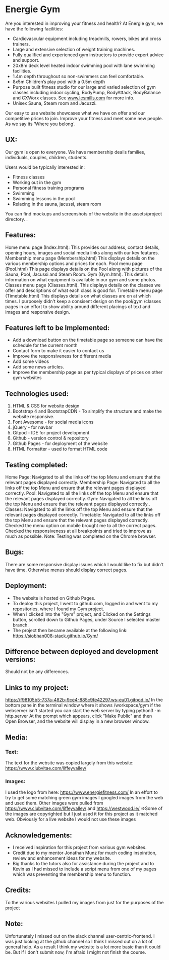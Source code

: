 # Energie Gym

Are you interested in improving your fitness and health? At Energie gym, we have the following facilities:

 -   Cardiovascular equipment including treadmills, rowers, bikes and cross trainers.
 -   Large and extensive selection of weight training machines.
 -   Fully qualified and experienced gym instructors to provide expert advice and support.
 -  20x8m deck level heated indoor swimming pool with lane swimming facilities.
 -   1.4m depth throughout so non-swimmers can feel comfortable.
 -   8x5m Children’s play pool with a 0.5m depth
  -  Purpose built fitness studio for our large and varied selection of gym classes including indoor cycling, BodyPump, BodyAttack, BodyBalance and CXWorx classes. See www.lesmills.com for more info.
 -   Unisex Sauna, Steam room and Jacuzzi.

Our easy to use website showcases what we have on offer and our competitive prices to join. 
Improve your fitness and meet some new people. As we say its 'Where you belong'.

## UX:
Our gym is open to everyone. We have membership deails families, individuals, couples, children, students.

Users would be typically interested in:
- Fitness classes
- Working out in the gym
- Personal fitness training programs
- Swimming
- Swimming lessons in the pool
- Relaxing in the sauna, jacussi, steam room 


You can find mockups and screenshots of the website in the assets/project directory.
.
## Features:
Home menu page (Index.html): This provides our address, contact details, opening hours, images and social media links along with our key features.
Membership menu page (Membership.html) This displays details on the various membership options and prices for each.
Pool menu page (Pool.html) This page displays details on the Pool along with pictures of the Sauna, Pool, Jacussi and Steam Room.
Gym (Gym.html). This details information on what equipment is available in our gym and some photos.
Classes menu page (Classes.html). This displays details on the classes we offer and descriptions of what each class is good for.
Timetable menu page (Timetable.html) This displays details on what classes are on at which times.
I purposely didn't keep a consisent design on the pool/gym /classes pages in an effort to show ability around different placings of text and images and responsive design.

## Features left  to be Implemented:
- Add a download button on the timetable page so someone can have the schedule for the current month
- Contact form to make it easier to contact us
- Improve the responsiveness for different media
- Add some videos 
- Add some news articles.
- Improve the membership page as per typical displays of prices on other gym websites

## Technologies used:
1. HTML & CSS for website design
2. Bootstrap 4 and BootstrapCDN - To simplify the structure and make the website responsive.
3. Font Awesome - for social media icons
4. jQuery - for navbar
5. Gitpod - IDE for project development
6. Github - version control & repository
7. Github Pages - for deployment of the website
8. HTML Formatter - used to format HTML code

## Testing completed:
Home Page: 	Navigated to all the links off the top Menu and ensure that the relevant pages displayed correctly.
Membership Page: Navigated to all the links off the top Menu and ensure that the relevant pages displayed correctly.
Pool: Navigated to all the links off the top Menu and ensure that the relevant pages displayed correctly.
Gym: Navigated to all the links off the top Menu and ensure that the relevant pages displayed correctly..
Classes: Navigated to all the links off the top Menu and ensure that the relevant pages displayed correctly.
Timetable: Navigated to all the links off the top Menu and ensure that the relevant pages displayed correctly.
Checked the menu option on mobile brought me to all the correct pages.
Checked the responsiveness at all breakpoints and tried to improve as much as possible.
Note: Testing was completed on the Chrome browser.

## Bugs:
There are some responsive display issues which I would like to fix but didn't have time.
Otherwise menus should display correct pages.

## Deployment:
- The website is hosted on Github Pages.
- To deploy this project, I went to github.com, logged in and went to my repositories, where I found my Gym project.
- When I clicked into the "Gym" project, and Clicked on the Settings button, scrolled down to Github Pages, under Source I selected master branch.
- The project then became available at the following link: https://siobhan008-stack.github.io/Gym/

## Difference between deployed and development versions:
Should not be any differences.

## Links to my project:
https://f98105b5-737a-482b-9ce4-885c9fe42297.ws-eu01.gitpod.io/
In the bottom pane in the terminal window where it shows /workspace/gym if the webserver isn't started you can start the web server by typing python3 -m http.server
At the prompt which appears, click "Make Public" and then Open Browser, and the website will display in a new browser window.

## Media:
### Text:
The text for the website was copied largely from this website:
https://www.clubvitae.com/liffeyvalley/

### Images:
I used the logo from here: https://www.energiefitness.com/
In an effort to try to get some matching green gym images I googled images from the web and used them.
Other images were pulled from   https://www.clubvitae.com/liffeyvalley/ and https://westwood.ie/
=>Some of the images are copyrighted but I just used it for this project as it matched web. 
Obviously for a live website I would not use these images

## Acknowledgements:
- I received inspiration for this project from various gym websites.
- Credit due to my mentor Jonathan Munz for much coding inspiration, review and enhancement ideas for my website.
- Big thanks to the tutors also for assistance during the project and to Kevin as I had missed to include a script menu from one of my pages which was preventing the membership menu to function.

## Credits:
To the various websites I pulled my images from just for the purposes of the project

## Note:
Unfortunately I missed out on the slack channel user-centric-frontend. I was just looking at the github channel so I think I missed out on a lot of general help. As a result I think my website is a lot more basic than it could be. But if I don't submit now, I'm afraid I might not finish the course.
